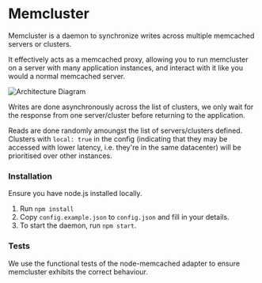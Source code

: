 # Memcluster

Memcluster is a daemon to synchronize writes across multiple memcached servers or clusters.

It effectively acts as a memcached proxy, allowing you to run memcluster on a server with many application instances, and interact with it like you would a normal memcached server.

![Architecture Diagram](http://i.imgur.com/W1GNnO0.png)

Writes are done asynchronously across the list of clusters, we only wait for the response from one server/cluster before returning to the application.

Reads are done randomly amoungst the list of servers/clusters defined. Clusters with `local: true` in the config (indicating that they may be accessed with lower latency, i.e. they're in the same datacenter) will be prioritised over other instances.

### Installation

Ensure you have node.js installed locally.

 1. Run `npm install`
 2. Copy `config.example.json` to `config.json` and fill in your details.
 3. To start the daemon, run `npm start`.

### Tests

We use the functional tests of the node-memcached adapter to ensure memcluster exhibits the correct behaviour.